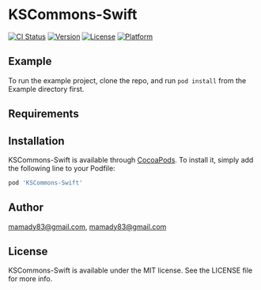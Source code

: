 # KSCommons-Swift

[![CI Status](https://img.shields.io/travis/mamady83@gmail.com/KSCommons-Swift.svg?style=flat)](https://travis-ci.org/mamady83@gmail.com/KSCommons-Swift)
[![Version](https://img.shields.io/cocoapods/v/KSCommons-Swift.svg?style=flat)](https://cocoapods.org/pods/KSCommons-Swift)
[![License](https://img.shields.io/cocoapods/l/KSCommons-Swift.svg?style=flat)](https://cocoapods.org/pods/KSCommons-Swift)
[![Platform](https://img.shields.io/cocoapods/p/KSCommons-Swift.svg?style=flat)](https://cocoapods.org/pods/KSCommons-Swift)

## Example

To run the example project, clone the repo, and run `pod install` from the Example directory first.

## Requirements

## Installation

KSCommons-Swift is available through [CocoaPods](https://cocoapods.org). To install
it, simply add the following line to your Podfile:

```ruby
pod 'KSCommons-Swift'
```

## Author

mamady83@gmail.com, mamady83@gmail.com

## License

KSCommons-Swift is available under the MIT license. See the LICENSE file for more info.
